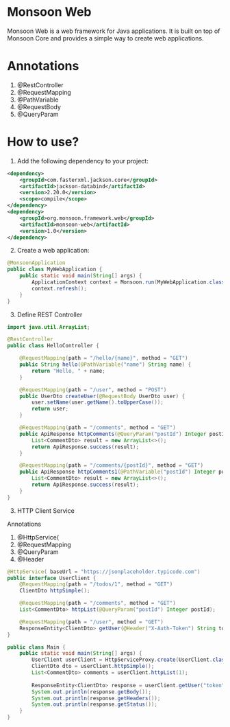 # Monsoon Web

Monsoon Web is a web framework for Java applications. It is built on top of Monsoon Core and provides a simple way to create web applications.

# Annotations
1. @RestController
2. @RequestMapping
3. @PathVariable
4. @RequestBody
5. @QueryParam

# How to use?

1. Add the following dependency to your project:
```xml
<dependency>
    <groupId>com.fasterxml.jackson.core</groupId>
    <artifactId>jackson-databind</artifactId>
    <version>2.20.0</version>
    <scope>compile</scope>
</dependency>
<dependency>
    <groupId>org.monsoon.framework.web</groupId>
    <artifactId>monsoon-web</artifactId>
    <version>1.0</version>
</dependency>
```

2. Create a web application:
```java
@MonsoonApplication
public class MyWebApplication {
    public static void main(String[] args) {
        ApplicationContext context = Monsoon.run(MyWebApplication.class);
        context.refresh();
    }
}
```
3. Define REST Controller

```java
import java.util.ArrayList;

@RestController
public class HelloController {

    @RequestMapping(path = "/hello/{name}", method = "GET")
    public String hello(@PathVariable("name") String name) {
        return "Hello, " + name;
    }

    @RequestMapping(path = "/user", method = "POST")
    public UserDto createUser(@RequestBody UserDto user) {
        user.setName(user.getName().toUpperCase());
        return user;
    }

    @RequestMapping(path = "/comments", method = "GET")
    public ApiResponse httpComments(@QueryParam("postId") Integer postId) {
        List<CommentDto> result = new ArrayList<>();
        return ApiResponse.success(result);
    }

    @RequestMapping(path = "/comments/{postId}", method = "GET")
    public ApiResponse httpComments1(@PathVariable("postId") Integer postId) {
        List<CommentDto> result = new ArrayList<>();
        return ApiResponse.success(result);
    }
}
```

3. HTTP Client Service

Annotations
1. @HttpService(
2. @RequestMapping
3. @QueryParam
4. @Header

```java
@HttpService( baseUrl = "https://jsonplaceholder.typicode.com")
public interface UserClient {
    @RequestMapping(path = "/todos/1", method = "GET")
    ClientDto httpSimple();

    @RequestMapping(path = "/comments", method = "GET")
    List<CommentDto> httpList(@QueryParam("postId") Integer postId);

    @RequestMapping(path = "/user", method = "GET")
    ResponseEntity<ClientDto> getUser(@Header("X-Auth-Token") String token);
}

public class Main {
    public static void main(String[] args) {
        UserClient userClient = HttpServiceProxy.create(UserClient.class);
        ClientDto dto = userClient.httpSimple();
        List<CommentDto> comments = userClient.httpList(1);
        
        ResponseEntity<ClientDto> response = userClient.getUser("token");
        System.out.println(response.getBody());
        System.out.println(response.getHeaders());
        System.out.println(response.getStatus());
    }
}
```
